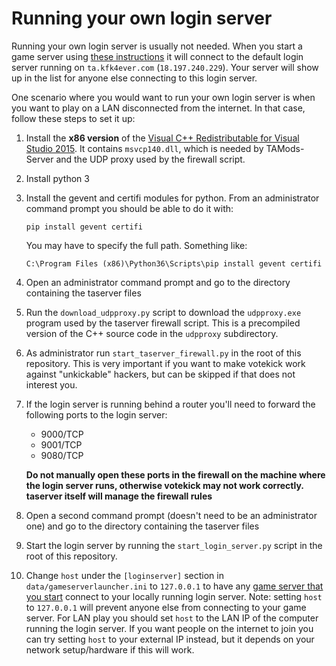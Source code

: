 # Running your own login server

Running your own login server is usually not needed. When you start a game server using
[these instructions](hosting_a_game_server.md) it will connect to the default login 
server running on `ta.kfk4ever.com` (`18.197.240.229`). Your server will show up in the list 
for anyone else connecting to this login server.

One scenario where you would want to run your own login server is when you want to play
on a LAN disconnected from the internet. In that case, follow these steps to set it up:

1. Install the **x86 version** of the
   [Visual C++ Redistributable for Visual Studio 2015](https://www.microsoft.com/en-us/download/details.aspx?id=48145).
   It contains `msvcp140.dll`, which is needed by TAMods-Server and the UDP proxy used by the
   firewall script.

2. Install python 3

3. Install the gevent and certifi modules for python. From an administrator command prompt you should be able 
   to do it with:

    ```
    pip install gevent certifi
    ```
    
   You may have to specify the full path. Something like:
   
    ```
    C:\Program Files (x86)\Python36\Scripts\pip install gevent certifi
    ```

4. Open an administrator command prompt and go to the directory containing the taserver files

5. Run the `download_udpproxy.py` script to download the `udpproxy.exe` program used by the 
   taserver firewall script. This is a precompiled version of the C++ source code in the `udpproxy`
   subdirectory.
   
6. As administrator run `start_taserver_firewall.py` in the root of this repository. This is very 
   important if you want to make votekick work against "unkickable" hackers, but can be skipped
   if that does not interest you.

7. If the login server is running behind a router you'll need to forward the following ports to
   the login server:
    
   * 9000/TCP
   * 9001/TCP
   * 9080/TCP
   
   **Do not manually open these ports in the firewall on the machine where the login server runs,
     otherwise votekick may not work correctly. taserver itself will manage the firewall rules**

8. Open a second command prompt (doesn't need to be an administrator one) and go to the
   directory containing the taserver files

9. Start the login server by running the `start_login_server.py` script in the root of this 
   repository.

10. Change `host` under the `[loginserver]` section in `data/gameserverlauncher.ini` to `127.0.0.1`
   to have any [game server that you start](hosting_a_game_server.md) connect to your locally
   running login server. Note: setting `host` to `127.0.0.1` will prevent anyone else from
   connecting to your game server. For LAN play you should set `host` to the LAN IP of the computer
   running the login server. If you want people on the internet to join you can try setting `host` 
   to your external IP instead, but it depends on your network setup/hardware if this will work. 
